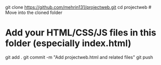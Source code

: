 git clone https://github.com/mehrin131/projectweb.git
cd projectweb               # Move into the cloned folder

# Add your HTML/CSS/JS files in this folder (especially index.html)

git add .
git commit -m "Add projectweb.html and related files"
git push

